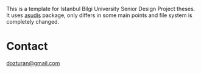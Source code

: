 This is a template for Istanbul Bilgi University Senior Design Project theses. It uses [asudis](https://github.com/shumway/asudis) package, only differs in some main points and file system is completely changed.

# Contact
[dozturan@gmail.com](mailto:dozturan@gmail.com)

